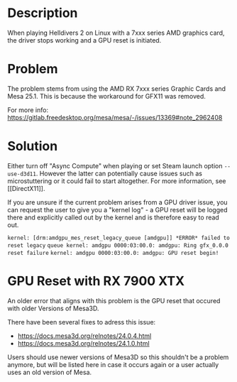 # Description
When playing Helldivers 2 on Linux with a 7xxx series AMD graphics card, the driver stops working and a GPU reset is initiated.
# Problem
The problem stems from using the AMD RX 7xxx series Graphic Cards and Mesa 25.1. This is because the workaround for GFX11 was removed.

For more info: https://gitlab.freedesktop.org/mesa/mesa/-/issues/13369#note_2962408
# Solution
Either turn off "Async Compute" when playing or set Steam launch option `--use-d3d11`. However the latter can potentially cause issues such as microstuttering or it could fail to start altogether. For more information, see [[DirectX11]].

If you are unsure if the current problem arises from a GPU driver issue, you can request the user to give you a "kernel log" - a GPU reset will be logged there and explicitly called out by the kernel and is therefore easy to read out.

`kernel: [drm:amdgpu_mes_reset_legacy_queue [amdgpu]] *ERROR* failed to reset legacy`
`queue kernel: amdgpu 0000:03:00.0: amdgpu: Ring gfx_0.0.0 reset failure`
`kernel: amdgpu 0000:03:00.0: amdgpu: GPU reset begin!`
# GPU Reset with RX 7900 XTX
An older error that aligns with this problem is the GPU reset that occured with older Versions of Mesa3D. 

There have been several fixes to adress this issue:

* https://docs.mesa3d.org/relnotes/24.0.4.html
* https://docs.mesa3d.org/relnotes/24.1.0.html

Users should use newer versions of Mesa3D so this shouldn't be a problem anymore, but will be listed here in case it occurs again or a user actually uses an old version of Mesa.
